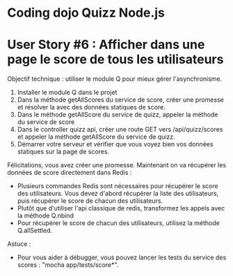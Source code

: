# Coding dojo Quizz Node.js

# User Story #6 : Afficher dans une page le score de tous les utilisateurs

Objectif technique : utiliser le module Q pour mieux gérer l'asynchronisme.

1. Installer le module Q dans le projet
2. Dans la méthode getAllScores du service de score, créer une promesse et résolver la avec des données statiques de score.
3. Dans le méthode getAllScore du service de quizz, appeler la méthode du service de score
4. Dans le controller quizz api, créer une route GET vers /api/quizz/scores et appeler la méthode getAllScore du service
de quizz.
5. Démarrer votre serveur et vérifier que vous voyez bien vos données statiques sur la page de scores.

Félicitations, vous avez créer une promesse. Maintenant on va récupérer les données de score directement dans Redis :

- Plusieurs commandes Redis sont nécessaires pour récupérer le score des utilisateurs. Vous devez d'abord récupérer
la liste des utilisateurs, puis récupérer le score de chacun des utilisateurs.
- Plutôt que d'utiliser l'api classique de redis, transformez les appels avec la méthode Q.nbind
- Pour récupérer le score de chacun des utilisateurs, utilisez la méthode Q.allSettled.

Astuce :
 
- Pour vous aider à débugger, vous pouvez lancer les tests du service des scores : "mocha app/tests/score*".
